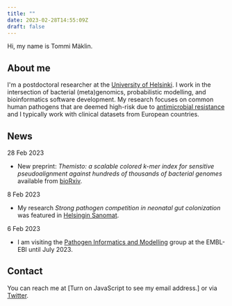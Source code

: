 ```yaml
---
title: ""
date: 2023-02-28T14:55:09Z
draft: false
---
```


Hi, my name is Tommi M&auml;klin.

## About me

I'm a postdoctoral researcher at the [University of
Helsinki](https://www.helsinki.fi/en/about-us/people/people-finder/tommi-maklin-9362251). I
work in the intersection of bacterial (meta)genomics, probabilistic
modelling, and bioinformatics software development. My research
focuses on common human pathogens that are deemed high-risk due to
[antimicrobial
resistance](https://www.who.int/news/item/27-02-2017-who-publishes-list-of-bacteria-for-which-new-antibiotics-are-urgently-needed)
and I typically work with clinical datasets from European countries.

## News
28 Feb 2023
- New preprint: <em>Themisto: a scalable colored k-mer index for sensitive pseudoalignment against hundreds of thousands of bacterial genomes</em> available from [bioRxiv](https://www.biorxiv.org/content/10.1101/2023.02.24.529942v1).

8 Feb 2023
- My research _Strong pathogen competition in neonatal gut colonization_ was featured in [Helsingin Sanomat](https://www.hs.fi/kaupunki/helsinki/art-2000009380665.html).

6 Feb 2023
- I am visiting the [Pathogen Informatics and Modelling](https://bacpop.org) group at the EMBL-EBI until July 2023.

## Contact
You can reach me at <script src="js/contact_me.js"></script><noscript>[Turn on JavaScript to see my email address.]</noscript> or via [Twitter](https://twitter.com/themaklin).
